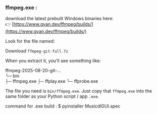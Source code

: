 ### ffmpeg.exe : 


download the latest prebuilt Windows binaries here:  
👉 [https://www.gyan.dev/ffmpeg/builds/](https://www.gyan.dev/ffmpeg/builds/)

Look for the file named:

Download `ffmpeg-git-full.7z`

When you extract it, you’ll see something like:

ffmpeg-2025-08-20-git-...\
 └─ bin\
     ├─ ffmpeg.exe
     ├─ ffplay.exe
     └─ ffprobe.exe


The file you need is `bin/ffmpeg.exe`.
Just copy that `ffmpeg.exe` into the same folder as your Python script / app `.exe`.


command for .exe build : 
$ pyinstaller MusicdlGUI.spec